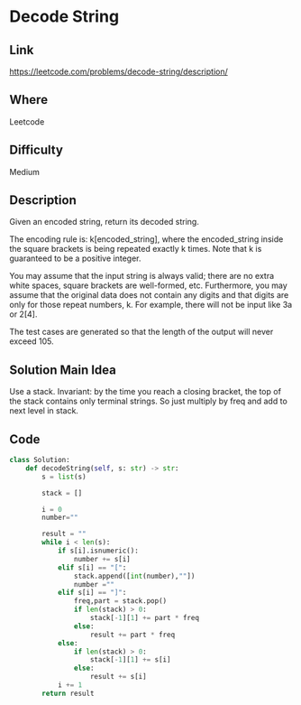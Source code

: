 # Decode String

## Link

https://leetcode.com/problems/decode-string/description/

## Where

Leetcode

## Difficulty

Medium

## Description

Given an encoded string, return its decoded string.

The encoding rule is: k[encoded_string], where the encoded_string inside the square brackets is being repeated exactly k times. Note that k is guaranteed to be a positive integer.

You may assume that the input string is always valid; there are no extra white spaces, square brackets are well-formed, etc. Furthermore, you may assume that the original data does not contain any digits and that digits are only for those repeat numbers, k. For example, there will not be input like 3a or 2[4].

The test cases are generated so that the length of the output will never exceed 105.

## Solution Main Idea

Use a stack. Invariant: by the time you reach a closing bracket, the top of the stack contains only terminal strings. So just multiply by freq and add to next level in stack.


## Code

```python
class Solution:
    def decodeString(self, s: str) -> str:
        s = list(s)

        stack = []

        i = 0
        number=""

        result = ""
        while i < len(s):
            if s[i].isnumeric():
                number += s[i]
            elif s[i] == "[":
                stack.append([int(number),""])
                number =""
            elif s[i] == "]":
                freq,part = stack.pop()
                if len(stack) > 0:
                    stack[-1][1] += part * freq
                else:
                    result += part * freq
            else:
                if len(stack) > 0:
                    stack[-1][1] += s[i]
                else:
                    result += s[i]
            i += 1
        return result
        





























```
